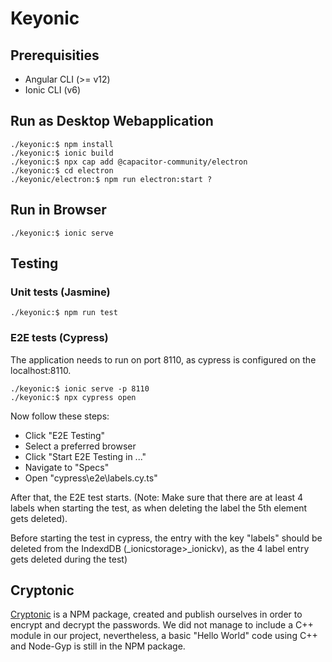 # Keyonic

## Prerequisities

- Angular CLI (>= v12)
- Ionic CLI (v6)

## Run as Desktop Webapplication

```console
./keyonic:$ npm install
./keyonic:$ ionic build
./keyonic:$ npx cap add @capacitor-community/electron
./keyonic:$ cd electron
./keyonic/electron:$ npm run electron:start ?
```

## Run in Browser

```shell
./keyonic:$ ionic serve
```

## Testing

### Unit tests (Jasmine)

```console
./keyonic:$ npm run test
```

### E2E tests (Cypress)

The application needs to run on port 8110, as cypress is configured on the localhost:8110.

```console
./keyonic:$ ionic serve -p 8110
./keyonic:$ npx cypress open
```

Now follow these steps:

- Click "E2E Testing"
- Select a preferred browser
- Click "Start E2E Testing in ..."
- Navigate to "Specs"
- Open "cypress\e2e\labels.cy.ts"

After that, the E2E test starts. (Note: Make sure that there are at least 4 labels when starting the test, as when deleting the label the 5th element gets deleted).

Before starting the test in cypress, the entry with the key "labels" should be deleted from the IndexdDB (\_ionicstorage>\_ionickv), as the 4 label entry gets deleted during the test)

## Cryptonic

[Cryptonic](https://www.npmjs.com/package/cryptonic) is a NPM package, created and publish ourselves in order to encrypt and decrypt the passwords. We did not manage to include a C++ module in our project, nevertheless, a basic "Hello World" code using C++ and Node-Gyp is still in the NPM package.
